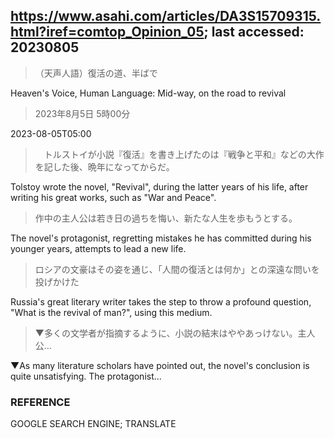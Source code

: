 ## https://www.asahi.com/articles/DA3S15709315.html?iref=comtop_Opinion_05; last accessed: 20230805

> （天声人語）復活の道、半ばで

Heaven's Voice, Human Language: Mid-way, on the road to revival

> 2023年8月5日 5時00分

2023-08-05T05:00

>　トルストイが小説『復活』を書き上げたのは『戦争と平和』などの大作を記した後、晩年になってからだ。

Tolstoy wrote the novel, "Revival", during the latter years of his life, after writing his great works, such as "War and Peace". 

> 作中の主人公は若き日の過ちを悔い、新たな人生を歩もうとする。

The novel's protagonist, regretting mistakes he has committed during his younger years, attempts to lead a new life. 

> ロシアの文豪はその姿を通じ、「人間の復活とは何か」との深遠な問いを投げかけた

Russia's great literary writer takes the step to throw a profound question, "What is the revival of man?", using this medium.

> ▼多くの文学者が指摘するように、小説の結末はややあっけない。主人公…

▼As many literature scholars have pointed out, the novel's conclusion is quite unsatisfying. The protagonist... 

### REFERENCE

GOOGLE SEARCH ENGINE; TRANSLATE
